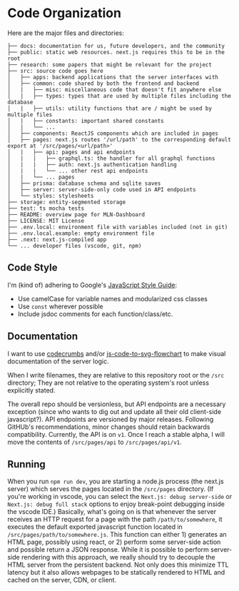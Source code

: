# Code Organization

Here are the major files and directories:

```text
├── docs: documentation for us, future developers, and the community
├── public: static web resources. next.js requires this to be in the root
├── research: some papers that might be relevant for the project
├── src: source code goes here
│   ├── apps: backend applications that the server interfaces with
│   ├── common: code shared by both the frontend and backend
│   |   ├── misc: miscellaneous code that doesn't fit anywhere else
│   |   ├── types: types that are used by multiple files including the database
│   |   ├── utils: utility functions that are / might be used by multiple files
│   |   ├── constants: important shared constants
│   |   └── ...
│   ├── components: ReactJS components which are included in pages
│   ├── pages: next.js routes '/url/path' to the corresponding default export at '/src/pages/<url/path>'
│   |   ├── api: pages and api endpoints
│   |   |   ├── graphql.ts: the handler for all graphql functions
│   |   |   ├── auth: next.js authentication handling
│   |   |   └── ... other rest api endpoints
│   |   └── ... pages
│   ├── prisma: database schema and sqlite saves
│   ├── server: server-side-only code used in API endpoints
│   └── styles: stylesheets
├── storage: entity-segmented storage
├── test: ts mocha tests
├── README: overview page for MLN-Dashboard
├── LICENSE: MIT License
├── .env.local: environment file with variables included (not in git)
├── .env.local.example: empty environment file
├── .next: next.js-compiled app
└── ... developer files (vscode, git, npm)
```

## Code Style

I'm (kind of) adhering to Google's [JavaScript Style Guide](https://google.github.io/styleguide/jsguide.html):

- Use camelCase for variable names and modularized css classes
- Use `const` wherever possible
- Include jsdoc comments for each function/class/etc.

## Documentation

I want to use [codecrumbs](https://codecrumbs.io/) and/or [js-code-to-svg-flowchart](https://bogdan-lyashenko.github.io/js-code-to-svg-flowchart/docs/live-editor) to make visual documentation of the server logic.

When I write filenames, they are relative to this repository root or the `/src` directory; They are not relative to the operating system's root unless explicitly stated.

The overall repo should be versionless, but API endpoints are a necessary exception (since who wants to dig out and update all their old client-side javascript?). API endpoints are versioned by major releases. Following GitHUb's recommendations, minor changes should retain backwards compatibility. Currently, the API is on `v1`. Once I reach a stable alpha, I will move the contents of `/src/pages/api` to `/src/pages/api/v1`.

## Running

When you run `npm run dev`, you are starting a node.js process (the next.js server) which serves the pages located in the `/src/pages` directory. (If you're working in vscode, you can select the `Next.js: debug server-side` or `Next.js: debug full stack` options to enjoy break-point debugging inside the vscode IDE.) Basically, what's going on is that whenever the server receives an HTTP request for a page with the path `/path/to/somewhere`, it executes the default exported javascript function located in `/src/pages/path/to/somewhere.js`. This function can either 1) generates an HTML page, possibly using react, or 2) perform some server-side action and possible return a JSON response. While it is possible to perform server-side rendering with this approach, we really should try to decouple the HTML server from the persistent backend. Not only does this minimize TTL latency but it also allows webpages to be statically rendered to HTML and cached on the server, CDN, or client.
